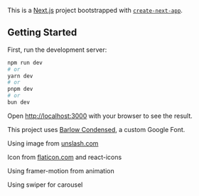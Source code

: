 This is a [Next.js](https://nextjs.org/) project bootstrapped with [`create-next-app`](https://github.com/vercel/next.js/tree/canary/packages/create-next-app).

## Getting Started

First, run the development server:

```bash
npm run dev
# or
yarn dev
# or
pnpm dev
# or
bun dev
```

Open [http://localhost:3000](http://localhost:3000) with your browser to see the result.

This project uses [Barlow Condensed](https://fonts.google.com/specimen/Barlow+Condensed?query=Barlow), a custom Google Font.

Using image from [unslash.com](https://unslah.com)

Icon from [flaticon.com](https://flaticon.com) and react-icons

Using framer-motion from animation

Using swiper for carousel
